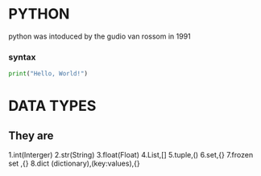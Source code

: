 # PYTHON
<p>python was intoduced by the gudio van rossom in 1991 

### syntax
```python
print("Hello, World!")
```

# DATA TYPES

## They are 

1.int(Interger)
2.str(String)
3.float(Float)
4.List,[]
5.tuple,()
6.set,{}
7.frozen set ,{}
8.dict (dictionary),(key:values),{}